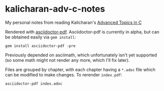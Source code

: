 # kalicharan-adv-c-notes
My personal notes from reading Kalicharan's [Advanced Topics in C](http://www.apress.com/us/book/9781430264002)

Rendered with [asciidoctor-pdf](https://github.com/asciidoctor/asciidoctor-pdf). Asciidoctor-pdf is currently in alpha, but can be obtained easily via `gem install`:

    gem install asciidoctor-pdf -pre

Previously depended on asciimath, which unfortunately isn't yet supported (so some math might not render any more, which I'll fix later).

Files are grouped by chapter, with each chapter having a `*.adoc` file which can be modified to make changes. To rerender `index.pdf`:

    asciidoctor-pdf index.adoc
